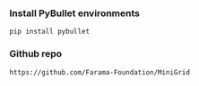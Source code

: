 ### Install PyBullet environments

    pip install pybullet

### Github repo

    https://github.com/Farama-Foundation/MiniGrid
